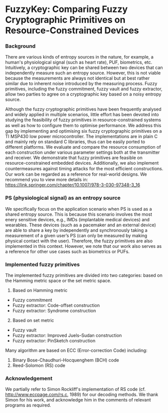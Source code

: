 # FuzzyKey: Comparing Fuzzy Cryptographic Primitives on Resource-Constrained Devices

### Background

There are various kinds of entropy sources in the nature, for example, a human's physiological signal (such as heart rate), PUF, biometrics, etc. Intuitively, a cryptographic key can be shared between two devices that can independently measure such an entropy source. However, this is not viable because the measurements are always not identical but at best rather similar due to inherent noise introduced by the measuring process. Fuzzy primitives, including the fuzzy commitment, fuzzy vault and fuzzy extractor, allow two parties to agree on a cryptographic key based on a noisy entropy source.

Although the fuzzy cryptographic primitives have been frequently analysed and widely applied in multiple scenarios, little effort has been devoted into studying the feasibility of fuzzy primitives in resource-constrained systems as well as how to conﬁgure them to optimise performance. We address this gap by implementing and optimising six fuzzy cryptographic primitives on a TI MSP430 low power microcontroller. The implementations are in plain C and mainly rely on standard C libraries, thus can be easily ported to different platforms. We evaluate and compare the resource consumption of each construction under various parameter settings both at the transmitter and receiver. We demonstrate that fuzzy primitives are feasible on resource-constrained embedded devices. Additionally, we also implement countermeasures against timing attacks for the most eﬃcient constructions. Our work can be regarded as a reference for real-world designs. We recommend you to view more details in: https://link.springer.com/chapter/10.1007/978-3-030-97348-3_16

### PS (physiological signal) as an entropy source

We specifically focus on the application scenario when PS is used as a shared entropy source. This is because this scenario involves the most enery sensitive devices, e.g., IMDs (implantable medical devices) and wearables. These devices (such as a pacemaker and an external device) are able to share a key by independently and synchronously taking a measurement of a given user’s PS (can only be measured by making physical contact with the user). Therefore, the fuzzy primitives are also implemented in this context. However, we note that our work also serves as a reference for other use cases such as biometrics or PUFs.

### Implemented fuzzy primitives

The implemented fuzzy primitives are divided into two categories: based on the Hamming metric space or the set metric space.
1. Based on Hamming metric
- Fuzzy commitment
- Fuzzy extractor: Code-offset construction 
- Fuzzy extractor: Syndrome construction
2. Based on set metric
- Fuzzy vault
- Fuzzy extractor: Improved Juels–Sudan construction
- Fuzzy extractor: PinSketch construction

Many algorithm are based on ECC (Error-correction Code) including:
1. Binary Bose-Chaudhuri-Hocquenghem (BCH) code
2. Reed-Solomon (RS) code

### Acknowledgement

We partially refer to Simon Rockliff's implementation of RS code (cf. http://www.eccpage.com/rs.c, 1989) for our decoding methods. We thank Simon for his work, and acknowledge him in the comments of relevant programs as required.

